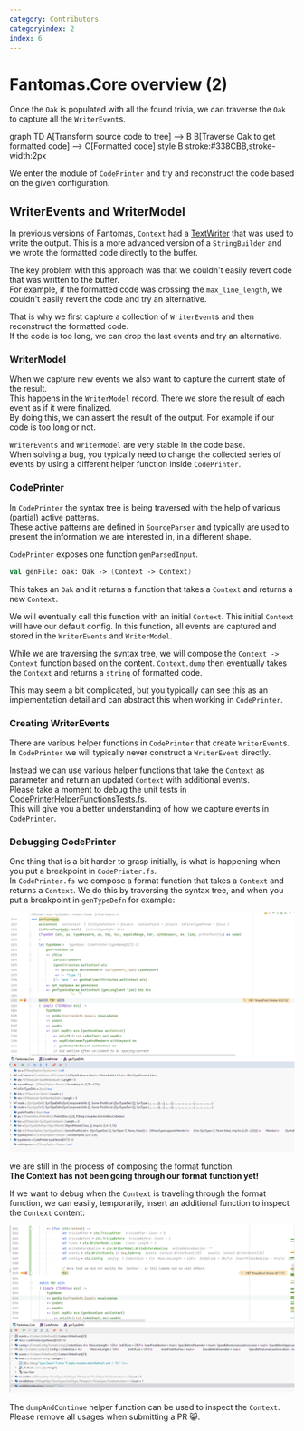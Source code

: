 ```yaml
---
category: Contributors
categoryindex: 2
index: 6
---
```

# Fantomas.Core overview (2)

Once the `Oak` is populated with all the found trivia, we can traverse the `Oak` to capture all the `WriterEvent`s.

<div class="mermaid text-center">
graph TD
    A[Transform source code to tree] --> B
    B[Traverse Oak to get formatted code] --> C[Formatted code]
    style B stroke:#338CBB,stroke-width:2px
 </div>

We enter the module of `CodePrinter` and try and reconstruct the code based on the given configuration.

## WriterEvents and WriterModel

In previous versions of Fantomas, `Context` had a [TextWriter](https://docs.microsoft.com/en-us/dotnet/api/system.io.textwriter?view=net-6.0) that was used to write the output.
This is a more advanced version of a `StringBuilder` and we wrote the formatted code directly to the buffer.

The key problem with this approach was that we couldn't easily revert code that was written to the buffer.  
For example, if the formatted code was crossing the `max_line_length`, we couldn't easily revert the code and try an alternative.

That is why we first capture a collection of `WriterEvent`s and then reconstruct the formatted code.  
If the code is too long, we can drop the last events and try an alternative.

### WriterModel

When we capture new events we also want to capture the current state of the result.  
This happens in the `WriterModel` record. There we store the result of each event as if it were finalized.  
By doing this, we can assert the result of the output. For example if our code is too long or not.

`WriterEvents` and `WriterModel` are very stable in the code base.  
When solving a bug, you typically need to change the collected series of events by using a different helper function inside `CodePrinter`.

### CodePrinter

In `CodePrinter` the syntax tree is being traversed with the help of various (partial) active patterns.  
These active patterns are defined in `SourceParser` and typically are used to present the information we are interested in, in a different shape.

`CodePrinter` exposes one function `genParsedInput`.

```fsharp
val genFile: oak: Oak -> (Context -> Context)
```

This takes an `Oak` and it returns a function that takes a `Context` and returns a new `Context`.

We will eventually call this function with an initial `Context`. This initial `Context` will have our default config.
In this function, all events are captured and stored in the `WriterEvents` and `WriterModel`.

While we are traversing the syntax tree, we will compose the `Context -> Context` function based on the content.
`Context.dump` then eventually takes the `Context` and returns a `string` of formatted code.

This may seem a bit complicated, but you typically can see this as an implementation detail and can abstract this when working in `CodePrinter`.

### Creating WriterEvents

There are various helper functions in `CodePrinter` that create `WriterEvent`s.  
In `CodePrinter` we will typically never construct a `WriterEvent` directly.

Instead we can use various helper functions that take the `Context` as parameter and return an updated `Context` with additional events.  
Please take a moment to debug the unit tests in [CodePrinterHelperFunctionsTests.fs](https://github.com/fsprojects/fantomas/blob/main/src/Fantomas.Core.Tests/CodePrinterHelperFunctionsTests.fs).  
This will give you a better understanding of how we capture events in `CodePrinter`.

### Debugging CodePrinter

One thing that is a bit harder to grasp initially, is what is happening when you put a breakpoint in `CodePrinter.fs`.  
In `CodePrinter.fs` we compose a format function that takes a `Context` and returns a `Context`.
We do this by traversing the syntax tree, and when you put a breakpoint in `genTypeDefn` for example:

<!-- TODO: update screenshot -->

![Breakpoint in genTypeDefn](../../images/debugging-code-printer-1.png)

we are still in the process of composing the format function.  
**The Context has not been going through our format function yet!**

If we want to debug when the `Context` is traveling through the format function, we can easily, temporarily, insert an additional function to inspect the `Context` content:

![Breakpoint in Context -> Context](../../images/debugging-code-printer-2.png)

The `dumpAndContinue` helper function can be used to inspect the `Context`.  
Please remove all usages when submitting a PR 😸.


<fantomas-nav previous="./Transforming.html" next="./Formatted%20Code.html"></fantomas-nav>
